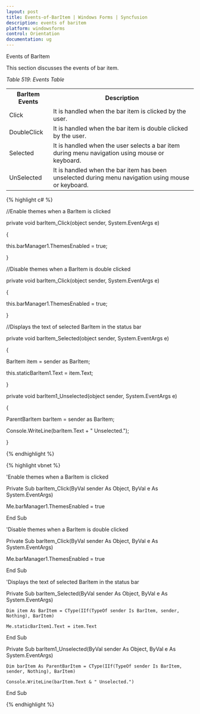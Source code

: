 ```yaml
---
layout: post
title: Events-of-BarItem | Windows Forms | Syncfusion
description: events of baritem
platform: windowsforms
control: Orientation
documentation: ug
---
```


 Events of BarItem

This section discusses the events of bar item. 

_Table_ _519_: _Events Table_

<table>
<tr>
<th>
BarItem Events</th><th>
Description</th></tr>
<tr>
<td>
Click</td><td>
It is handled when the bar item is clicked by the user.</td></tr>
<tr>
<td>
DoubleClick</td><td>
It is handled when the bar item is double clicked by the user.</td></tr>
<tr>
<td>
Selected</td><td>
It is handled when the user selects a bar item during menu navigation using mouse or keyboard.</td></tr>
<tr>
<td>
UnSelected</td><td>
It is handled when the bar item has been unselected during menu navigation using mouse or keyboard.</td></tr>
</table>


{% highlight c# %}



//Enable themes when a BarItem is clicked

private void barItem_Click(object sender, System.EventArgs e)

{

this.barManager1.ThemesEnabled = true;

}



//Disable themes when a BarItem is double clicked

private void barItem_Click(object sender, System.EventArgs e)

{

this.barManager1.ThemesEnabled = true;

}



//Displays the text of selected BarItem in the status bar

private void barItem_Selected(object sender, System.EventArgs e)

{

BarItem item = sender as BarItem;

this.staticBarItem1.Text = item.Text;

}



private void barItem1_Unselected(object sender, System.EventArgs e)

{

ParentBarItem barItem = sender as BarItem;

Console.WriteLine(barItem.Text + " Unselected.");

}

{% endhighlight %}

{% highlight vbnet %}



'Enable themes when a BarItem is clicked

Private Sub barItem_Click(ByVal sender As Object, ByVal e As System.EventArgs)

Me.barManager1.ThemesEnabled = true

End Sub



'Disable themes when a BarItem is double clicked

Private Sub barItem_Click(ByVal sender As Object, ByVal e As System.EventArgs)

Me.barManager1.ThemesEnabled = true

End Sub



'Displays the text of selected BarItem in the status bar

Private Sub barItem_Selected(ByVal sender As Object, ByVal e As System.EventArgs)

    Dim item As BarItem = CType(IIf(TypeOf sender Is BarItem, sender, Nothing), BarItem)

    Me.staticBarItem1.Text = item.Text

End Sub



Private Sub barItem1_Unselected(ByVal sender As Object, ByVal e As System.EventArgs)

    Dim barItem As ParentBarItem = CType(IIf(TypeOf sender Is BarItem, sender, Nothing), BarItem)

    Console.WriteLine(barItem.Text & " Unselected.")

End Sub

{% endhighlight %}


